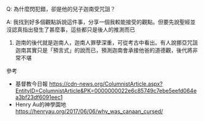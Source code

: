 Q: 為什麼閃犯錯，卻是他的兒子迦南受咒詛？

A: 我找到好多個觀點訴說這件事，分享一個我較能接受的觀點。但要先說聖經並沒認真指出發生了甚麼事，這些都只是後人的推測而已
1. 迦南的後代就是迦南人，迦南人罪孽深重，可從考古中看出。有人說挪亞咒詛迦南其實只是「預言式」的說而已，預測迦南會承接他爸的道德觀，後代將非常不堪

參考
- 基督教今日報
https://cdn-news.org/ColumnistArticle.aspx?EntityID=ColumnistArticle&PK=0000000022e6c85749c7ebe5eefd064ea3bf23df6091eec1
- Henry Au的神學園地
https://henryau.org/2017/06/06/why_was_canaan_cursed/
